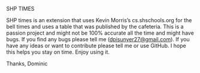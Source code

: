 SHP TIMES

SHP times is an extension that uses Kevin Morris’s cs.shschools.org for the bell times and uses a table that was published by the cafeteria. This is a passion project and might not be 100% accurate all the time and might have bugs. If you find any bugs please tell me (dpisunyer27@gmail.com). If you have any ideas or want to contribute please tell me or use GitHub. I hope this helps you stay on time. Enjoy using it.

Thanks,
Dominic

